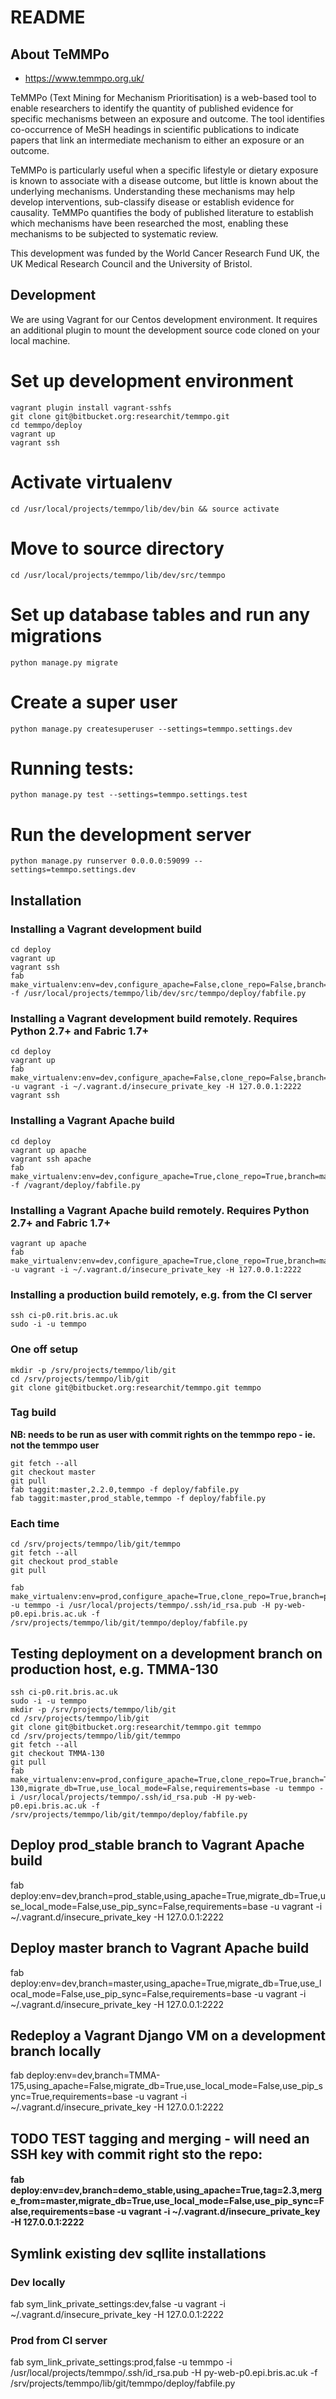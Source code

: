 # README

## About TeMMPo

*  https://www.temmpo.org.uk/

TeMMPo (Text Mining for Mechanism Prioritisation) is a web-based tool to enable researchers to identify the quantity of published evidence for specific mechanisms between an exposure and outcome. The tool identifies co-occurrence of MeSH headings in scientific publications to indicate papers that link an intermediate mechanism to either an exposure or an outcome.

TeMMPo is particularly useful when a specific lifestyle or dietary exposure is known to associate with a disease outcome, but little is known about the underlying mechanisms. Understanding these mechanisms may help develop interventions, sub-classify disease or establish evidence for causality. TeMMPo quantifies the body of published literature to establish which mechanisms have been researched the most, enabling these mechanisms to be subjected to systematic review.

This development was funded by the World Cancer Research Fund UK, the UK Medical Research Council and the University of Bristol.

## Development

We are using Vagrant for our Centos development environment.  It requires an additional plugin to mount the development source code cloned on your local machine.

# Set up development environment
```
vagrant plugin install vagrant-sshfs
git clone git@bitbucket.org:researchit/temmpo.git
cd temmpo/deploy
vagrant up
vagrant ssh
```

# Activate virtualenv
```
cd /usr/local/projects/temmpo/lib/dev/bin && source activate
```

# Move to source directory
```
cd /usr/local/projects/temmpo/lib/dev/src/temmpo
```

# Set up database tables and run any migrations
```
python manage.py migrate
```

# Create a super user
```
python manage.py createsuperuser --settings=temmpo.settings.dev
```

# Running tests:
```
python manage.py test --settings=temmpo.settings.test
```
# Run the development server
```
python manage.py runserver 0.0.0.0:59099 --settings=temmpo.settings.dev
```

## Installation

### Installing a Vagrant development build

```
cd deploy
vagrant up
vagrant ssh
fab make_virtualenv:env=dev,configure_apache=False,clone_repo=False,branch=None,migrate_db=True,use_local_mode=True,requirements=dev -f /usr/local/projects/temmpo/lib/dev/src/temmpo/deploy/fabfile.py
```

### Installing a Vagrant development build remotely.  Requires Python 2.7+ and Fabric 1.7+
```
cd deploy
vagrant up
fab make_virtualenv:env=dev,configure_apache=False,clone_repo=False,branch=None,migrate_db=True,use_local_mode=False,requirements=dev -u vagrant -i ~/.vagrant.d/insecure_private_key -H 127.0.0.1:2222
vagrant ssh
```

### Installing a Vagrant Apache build
```
cd deploy
vagrant up apache
vagrant ssh apache
fab make_virtualenv:env=dev,configure_apache=True,clone_repo=True,branch=master,migrate_db=True,use_local_mode=True,requirements=base -f /vagrant/deploy/fabfile.py
```

### Installing a Vagrant Apache build remotely.  Requires Python 2.7+ and Fabric 1.7+
```
vagrant up apache
fab make_virtualenv:env=dev,configure_apache=True,clone_repo=True,branch=master,migrate_db=True,use_local_mode=False,requirements=base -u vagrant -i ~/.vagrant.d/insecure_private_key -H 127.0.0.1:2222
```

### Installing a production build remotely, e.g. from the CI server
```
ssh ci-p0.rit.bris.ac.uk
sudo -i -u temmpo
```

### One off setup
```
mkdir -p /srv/projects/temmpo/lib/git
cd /srv/projects/temmpo/lib/git
git clone git@bitbucket.org:researchit/temmpo.git temmpo
```

### Tag build
**NB: needs to be run as user with commit rights on the temmpo repo - ie. not the temmpo user**
```
git fetch --all
git checkout master
git pull
fab taggit:master,2.2.0,temmpo -f deploy/fabfile.py
fab taggit:master,prod_stable,temmpo -f deploy/fabfile.py
```

### Each time
```
cd /srv/projects/temmpo/lib/git/temmpo
git fetch --all
git checkout prod_stable
git pull

fab make_virtualenv:env=prod,configure_apache=True,clone_repo=True,branch=prod_stable,migrate_db=True,use_local_mode=False,requirements=base -u temmpo -i /usr/local/projects/temmpo/.ssh/id_rsa.pub -H py-web-p0.epi.bris.ac.uk -f /srv/projects/temmpo/lib/git/temmpo/deploy/fabfile.py
```

## Testing deployment on a development branch on production host, e.g. TMMA-130
```
ssh ci-p0.rit.bris.ac.uk
sudo -i -u temmpo
mkdir -p /srv/projects/temmpo/lib/git
cd /srv/projects/temmpo/lib/git
git clone git@bitbucket.org:researchit/temmpo.git temmpo
cd /srv/projects/temmpo/lib/git/temmpo
git fetch --all
git checkout TMMA-130
git pull
fab make_virtualenv:env=prod,configure_apache=True,clone_repo=True,branch=TMMA-130,migrate_db=True,use_local_mode=False,requirements=base -u temmpo -i /usr/local/projects/temmpo/.ssh/id_rsa.pub -H py-web-p0.epi.bris.ac.uk -f /srv/projects/temmpo/lib/git/temmpo/deploy/fabfile.py
```

## Deploy prod_stable branch to Vagrant Apache build
fab deploy:env=dev,branch=prod_stable,using_apache=True,migrate_db=True,use_local_mode=False,use_pip_sync=False,requirements=base -u vagrant -i ~/.vagrant.d/insecure_private_key -H 127.0.0.1:2222

## Deploy master branch to Vagrant Apache build
fab deploy:env=dev,branch=master,using_apache=True,migrate_db=True,use_local_mode=False,use_pip_sync=False,requirements=base -u vagrant -i ~/.vagrant.d/insecure_private_key -H 127.0.0.1:2222

## Redeploy a Vagrant Django VM on a development branch locally
fab deploy:env=dev,branch=TMMA-175,using_apache=False,migrate_db=True,use_local_mode=False,use_pip_sync=True,requirements=base -u vagrant -i ~/.vagrant.d/insecure_private_key -H 127.0.0.1:2222

## TODO TEST tagging and merging - will need an SSH key with commit right sto the repo:
#### fab deploy:env=dev,branch=demo_stable,using_apache=True,tag=2.3,merge_from=master,migrate_db=True,use_local_mode=False,use_pip_sync=False,requirements=base -u vagrant -i ~/.vagrant.d/insecure_private_key -H 127.0.0.1:2222

## Symlink existing dev sqllite installations

### Dev locally
fab sym_link_private_settings:dev,false -u vagrant -i ~/.vagrant.d/insecure_private_key -H 127.0.0.1:2222

### Prod from CI server
fab sym_link_private_settings:prod,false -u temmpo -i /usr/local/projects/temmpo/.ssh/id_rsa.pub -H py-web-p0.epi.bris.ac.uk -f /srv/projects/temmpo/lib/git/temmpo/deploy/fabfile.py